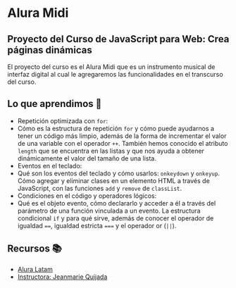 # Alura Midi

## Proyecto del Curso de JavaScript para Web: Crea páginas dinámicas

El proyecto del curso es el Alura Midi que es un instrumento musical de interfaz digital al cual le agregaremos las funcionalidades en el transcurso del curso. 
 
## Lo que aprendimos 📖

- Repetición optimizada con `for`:
 - Cómo es la estructura de repetición `for` y cómo puede ayudarnos a tener un código más limpio, además de la forma de incrementar el valor de una variable con el operador `++`. También hemos conocido el atributo `length` que se encuentra en las listas y que nos ayuda a obtener dinámicamente el valor del tamaño de una lista.
- Eventos en el teclado:
 - Qué son los eventos del teclado y cómo usarlos: `onkeydown` y `onkeyup`. Cómo agregar y eliminar clases en un elemento HTML a través de JavaScript, con las funciones `add` y `remove` de `classList`.
- Condiciones en el código y operadores lógicos:
 - Qué es el objeto evento, cómo declararlo y acceder a él a través del parámetro de una función vinculada a un evento. La estructura condicional `if` y para qué sirve, además de conocer el operador de igualdad `==`, igualdad estricta `===` y el operador or (`||`).

## Recursos 📚
 
- [Alura Latam](https://www.aluracursos.com/) 
- [Instructora: Jeanmarie Quijada](https://github.com/JeanmarieAluraLatam) 




